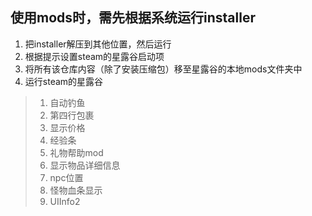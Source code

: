 ## 使用mods时，需先根据系统运行installer 
1. 把installer解压到其他位置，然后运行
1. 根据提示设置steam的星露谷启动项
1. 将所有该仓库内容（除了安装压缩包）移至星露谷的本地mods文件夹中
1. 运行steam的星露谷
> 1. 自动钓鱼
> 1. 第四行包裹
> 1. 显示价格
> 1. 经验条
> 1. 礼物帮助mod
> 1. 显示物品详细信息
> 1. npc位置
> 1. 怪物血条显示
> 1. UIInfo2
